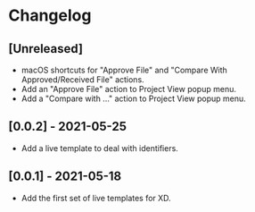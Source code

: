 # Changelog

## [Unreleased]

- macOS shortcuts for "Approve File" and "Compare With Approved/Received File" actions.
- Add an "Approve File" action to Project View popup menu.
- Add a "Compare with ..." action to Project View popup menu.

## [0.0.2] - 2021-05-25

- Add a live template to deal with identifiers.

## [0.0.1] - 2021-05-18

- Add the first set of live templates for XD.
